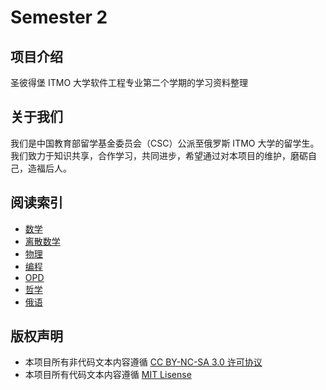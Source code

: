 # Semester 2

## 项目介绍
圣彼得堡 ITMO 大学软件工程专业第二个学期的学习资料整理

## 关于我们
我们是中国教育部留学基金委员会（CSC）公派至俄罗斯 ITMO 大学的留学生。我们致力于知识共享，合作学习，共同进步，希望通过对本项目的维护，磨砺自己，造福后人。

## 阅读索引

- [数学](/Mathematic/README.md)
- [离散数学](/DiscreteMathematics/README.md)
- [物理](/Physics/README.md)
- [编程](/Program/README.md)
- [OPD](/OPD/README.md)
- [哲学](/Philosophy/README.md)
- [俄语](/Russian%20Language/README.md)

## 版权声明
- 本项目所有非代码文本内容遵循 [CC BY-NC-SA 3.0 许可协议](https://creativecommons.org/licenses/by-nc-sa/3.0/deed.zh)
- 本项目所有代码文本内容遵循 [MIT Lisense](LICENSE)
